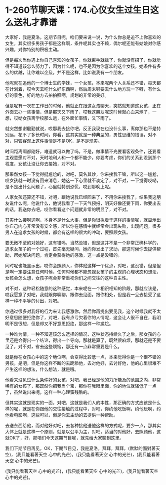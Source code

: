 # 1-260节聊天课：174.心仪女生过生日这么送礼才靠谱

大家好，我是夏洛，这期节目呢，咱们要来说一说，为什么你总是追不上你喜欢的女生，其实很多男孩子都是这样啊，条件呢其实也不赖，偶尔呢还能有姑娘对你感兴趣，对你特别的积极主动。

但是每次当你遇上你自己喜欢的女孩子，你就束手就擒了，你就没有招了，你就觉得不知道该怎么努力了，因为什么呢，也不是因为你喜欢的这个女孩，她条件有多么的优越，让你难以企及，并不是这样，比如说我有一个朋友。

他呢就在追他的一个博士生的学妹，一个女孩，本来呢两个人关系还不错，每天都在计划着，哎今天去吃什么好东西啊，然后周末呀要去什么地方玩一下呀，有什么好的景色，好的地方去拍拍照啊，规划的非常的美好。

但是呢有一次在工作日的时候，他就正在跟这女孩聊天，突然就知道这女孩，正在外面去办一些事情，但是那天又下雨了，哎我这朋友呢这时候就心血来潮了，一想，哎呦女孩离学校那么远，在外面忙事情，又下雨了。

就突然想谢殷勤就说，哎那我去接你吧，反正我现在也没什么事，离你那也不是特别远，花不了多长时间，你看，这其实就是一种典型的，男性思维的错误，对不对，只管客观上这件事情是不是OK，是不是现实。

时间距离啊都刚好，难道就可以做了吗，不是，做事情不光要看客观条件，还要看主观意愿对不对，天时地利人和一个都不能少，你要考虑，你们的关系到没到那个程度，女孩让没让你去接她，对不对。

那果然女孩一下觉得挺尴尬的，对吧，莫名其妙，你来接我干嘛，所以这一尴尬，哎女孩就一时没有回来消息，她这一下心里就不淡定了，对不对，一下觉得哎呦，是不是出什么问题了，心里就特别恐慌，哎到那晚上呢。

人家女孩还算还不错，对吧，跟她说我已经回来了，不用你来接我了，结果我这朋友说什么呢，他说什么，他说我看了一下天气预报，明天好像还要下雨，你要出去的话，我送你去吧，哎你看看这个问题就非常的明显了，对不对。

其实什么接啊送啊，本身不是什么大事，但是你很执着于这样的事情呢，就显示出你自己内心非常没有安全感，所以你在感情中就经常会出现失败，出现问题，很多男人在追求女孩的时候，都会有这样的很大的冲动，要照顾女孩。

要无微不至的对她好，这有错吗，当然没错，但是这并不是一个非常正确科学的，追求女孩子的一个过程，首先毫无疑问，她向你发出了求助，那这时候你去提供帮助，帮她解决问题，肯定会获得她的感激，这一点是没错的。

同时呢也能显示出，哎你会照顾人，你体贴这样一个优点，对吧，这没错，但是但是啊一定要注意任何时候，任何时候都不能忽视女孩子的主观的心理状态和想法，女孩会怎么想，女孩子呢会非常重视你们之间交往的这种自主性。

对不对，这种轻松随意的这种感觉，本来呢在一个相识相知的阶段，那就应该是，哎我愿意了对吧，我就跟你聊聊，跟你去见面，跟你相处，但是我一旦去接受了这样一种不平等的付出，对吧。

你通过很多对我好的行为来让我感激你，然后你再提出要见我，这个时候我就不太好意思随便拒绝你了，对吧，我有点亏欠着你的人情呢，这会让人很不自在，我明明不是很想，但是却又不好意思拒绝，那这样一种尴尬。

一种难为情，一种不知道该怎么选择的情况，这种状态持续久了之后，那女孩的心里还是会得出一个结论，得出一个导向，那就是算了，既然很麻烦，那就还是不要见了，对不对，省去这些烦恼，那还有一点非常重要是什么。

就是你在女孩心中的这个地位啊，会变得比较低一点，本来觉得你是一个很不错的男孩，是吧，但是你这样不断的去跪舔他，去对他好，去讨好他，他的心里很难不产生这样的想法，什么想法，就是哦。

他看来没见过什么条件好的女孩，对吧，我已经是他的力所能及的范围之内，非常稀有的女孩了，那既然你把我当个宝，那你在我眼里面，你的地位就降低了一点了，虽然说出来呢，这样一种心理蛮残酷的。

但其实这就是现实的一面，对吧，这就是我们人的本性，那正确的方式应该是什么样的呢，就是在你跟他的交往接触的过程中，对吧，你约他吃饭啊，约他玩啊，约他看电影啊，这些可以，但是你去主动的去提供一种帮助。

去送东西给他，而对他好对吧，去各种接他送他这样的方式呢，要少一点，那其实大体上就是这样一个原则，就是以公平为主，对吧，适当的对他好，去照顾他，这就OK了，好，那咱们今天这期节目呢，就先给大家聊到这里。

我们下期节目再见，OK，下期节目见，我是夏洛，拜拜，拜拜，(默默的面對著天空)，(我只能看著天空 心中的光芒)，(我只能看著天空 心中的光芒)，(我只能看著天空 心中的光芒)。

(我只能看著天空 心中的光芒)，(我只能看著天空 心中的光芒)，(我只能看著天空 心中的光芒)。
